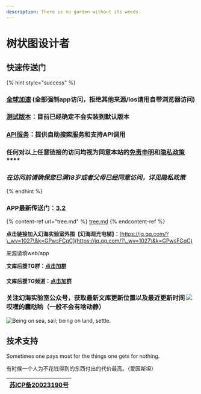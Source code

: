 ```yaml
---
description: There is no garden without its weeds.
---
```


# 树状图设计者

## 快速传送门

{% hint style="success" %}
### [**全球加速**](https://cdn.phantom-sea-limited.ltd/) **(全部强制app访问，拒绝其他来源/ios请用自带浏览器访问)**

### [测试版本](https://cdn.dev.phantom-sea-limited.ltd/)：目前**已经**确定不会实装到默认版本

### [API服务](https://api.phantom-sea-limited.ltd/release/API)：提供自助搜索服务和支持API调用

### **任何对以上任意链接的访问均视为同意本站的**[**免责申明**](doc/mian-ze-tiao-li.md)**和**[**隐私政策**](doc/yin-si-zheng-ce.md)****

### _**在访问前请确保您已满18岁或者父母已经同意访问，详见隐私政策**_
{% endhint %}

### **APP最新传送门：**[**3.2**](https://cdn.jsdelivr.net/gh/Rcrwrate/H@3.2.0bete/app/%E5%B9%BB%E6%B5%B7%E5%AE%9E%E9%AA%8C%E5%AE%A4\_3.2.0.apk)

{% content-ref url="tree.md" %}
[tree.md](tree.md)
{% endcontent-ref %}

**点击链接加入幻海实验室外围【幻海观光电梯】**：[https://jq.qq.com/?\_wv=1027\&k=GPwsFCqC](https://jq.qq.com/?\_wv=1027\&k=GPwsFCqC)

来源请填web/app

**文库后援TG群：**[**点击加群**](https://t.me/loliconltd)

#### 文库后援TG频道：[**点击加群**](https://t.me/loliconstudy)

### 关注幻海实验室公众号，获取最新文库更新位置以及最近更新时间 ![](https://dl.phantom-sea-limited.ltd/Rcrwrate/H/master/.gitbook/assets/\_export1629549579001.jpg.png) 哎嘿的囊哒哟（一般不会有啥动静）

![Being on sea, sail; being on land, settle.](.gitbook/assets/AGG\(ZO\`]W\(T1@YHQ66O@CTY.jpg)

## 技术支持

Sometimes one pays most for the things one gets for nothing.

有时候一个人为不花钱得到的东西付出的代价最高。（爱因斯坦）

| [**苏ICP备20023190号**](http://beian.miit.gov.cn/) |
| :---------------------------------------------: |
